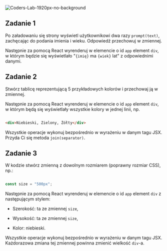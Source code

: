 ![Coders-Lab-1920px-no-background](https://user-images.githubusercontent.com/152855/73064373-5ed69780-3ea1-11ea-8a71-3d370a5e7dd8.png)


## Zadanie 1

Po załadowaniu się strony wyświetl użytkownikowi dwa razy `prompt(text)`, zachęcając do podania imienia i wieku. Odpowiedź przechowuj w zmiennej.

Następnie za pomocą React wyrenderuj w elemencie o id `app` element `div`, w którym będzie się wyświetlało "`{imię}` ma `{wiek}` lat" z odpowiednimi danymi.


## Zadanie 2

Stwórz tablicę reprezentującą 5 przykładowych kolorów i przechowaj ją w zmiennej.

Następnie za pomocą React wyrenderuj w elemencie o id `app` element `div`, w którym będą się wyświetlały wszystkie kolory w jednej linii, np.

```html

<div>Niebieski, Zielony, Żółty</div>

```

Wszystkie operacje wykonuj bezpośrednio w wyrażeniu w danym tagu JSX. Przyda Ci się metoda `join(separator)`.


## Zadanie 3

W kodzie stwórz zmienną z dowolnym rozmiarem (poprawny rozmiar CSS), np.:

```JavaScript

const size = "500px";

```

Następnie za pomocą React wyrenderuj w elemencie o id `app` element `div` z następującym stylem:

- Szerokość: ta ze zmiennej `size`,

- Wysokość: ta ze zmiennej `size`,

- Kolor: niebieski.

Wszystkie operacje wykonuj bezpośrednio w wyrażeniu w danym tagu JSX. Każdorazowa zmiana tej zmiennej powinna zmienić wielkość `div`-a.

